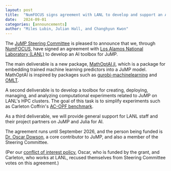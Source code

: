 ```yaml
---
layout: post
title:  "NumFOCUS signs agreement with LANL to develop and support an AI toolbox for JuMP"
date:   2024-09-01
categories: [announcements]
author: "Miles Lubin, Julian Hall, and Changhyun Kwon"
---
```


The [JuMP Steering Committee](/pages/governance/#steering-committee) is pleased
to announce that we, through [NumFOCUS](https://numfocus.org), have signed an
agreement with [Los Alamos National Laboratory (LANL)](https://www.lanl.gov) to
develop an AI toolbox for JuMP.

The main deliverable is a new package, [MathOptAI.jl](https://github.com/lanl-ansi/MathOptAI.jl),
which is a package for embedding trained machine learning predictors into a JuMP
model. MathOptAI is inspired by packages such as
[gurobi-machinelearning](https://github.com/Gurobi/gurobi-machinelearning)
and [OMLT](https://github.com/cog-imperial/OMLT).

A second deliverable is to develop a toolbox for creating, deploying, managing,
and analyzing computational experiments related to JuMP on LANL's HPC clusters.
The goal of this task is to simplify experiments such as Carleton Coffrin's
[AC-OPF benchmark](https://discourse.julialang.org/t/ac-optimal-power-flow-in-various-nonlinear-optimization-frameworks/78486).

As a third deliverable, we will provide general support for LANL staff and their
project partners on JuMP and Julia for AI.

The agreement runs until September 2026, and the person being funded is
[Dr. Oscar Dowson](https://github.com/odow), a core contributor to JuMP, and
also a member of the Steering Committee.

(Per our [conflict of interest policy](/pages/governance/#conflict-of-interest),
Oscar, who is funded by the grant, and Carleton, who works at LANL, recused
themselves from Steering Committee votes on this agreement.)

